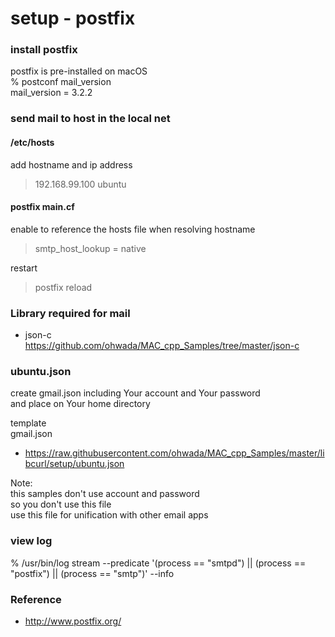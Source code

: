 setup - postfix
===============

###  install postfix
postfix is pre-installed on macOS <br/>
% postconf mail_version <br/>
mail_version = 3.2.2 <br/>

### send mail to host in the local net

#### /etc/hosts
add hostname and ip address
> 192.168.99.100 ubuntu

#### postfix main.cf
enable to reference the hosts file when resolving hostname 
> smtp_host_lookup = native

restart
> postfix reload


### Library required for mail
- json-c <br/>
https://github.com/ohwada/MAC_cpp_Samples/tree/master/json-c <br/>


### ubuntu.json
create gmail.json including Your account and Your password <br/>
and place on Your home directory <br/>

template <br/>
gmail.json <br/>
- https://raw.githubusercontent.com/ohwada/MAC_cpp_Samples/master/libcurl/setup/ubuntu.json <br/>

Note: <br/>
this samples don't use account and password <br/>
 so you don't use this file <br/>
use this file for unification with other email apps  <br/>

### view log
% /usr/bin/log stream --predicate  '(process == "smtpd") || (process == "postfix") || (process == "smtp")' --info <br/>

### Reference <br/>
- http://www.postfix.org/

